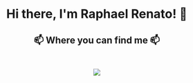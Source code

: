  <h1 align="center"> Hi there, I'm Raphael Renato! 🍻 </h1>
 
<h2 align="center">
📫 Where you can find me 📫
  
  <p align="center"><br/>
   <a href="https://www.linkedin.com/in/raphael-renato-724437128/" target="_blank">
    <img src="https://img.shields.io/badge/LINKEDIN-in%2Fraphael--renato%2F-blue?style=plastic&logo=appveyor">
   </a>
  </p>
</h2>


